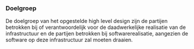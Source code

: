### Doelgroep

De doelgroep van het opgestelde high level design zijn de partijen betrokken bij of verantwoordelijk voor de daadwerkelijke realisatie van de infrastructuur en de partijen betrokken bij softwarerealisatie, aangezien de software op deze infrastructuur zal moeten draaien.

